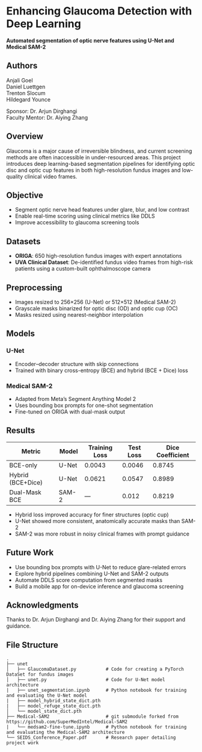 # Enhancing Glaucoma Detection with Deep Learning

**Automated segmentation of optic nerve features using U-Net and Medical SAM-2**

## Authors
Anjali Goel\
Daniel Luettgen\
Trenton Slocum\
Hildegard Younce 

Sponsor: Dr. Arjun Dirghangi\
Faculty Mentor: Dr. Aiying Zhang 

## Overview

Glaucoma is a major cause of irreversible blindness, and current screening methods are often inaccessible in under-resourced areas. This project introduces deep learning-based segmentation pipelines for identifying optic disc and optic cup features in both high-resolution fundus images and low-quality clinical video frames.

## Objective

- Segment optic nerve head features under glare, blur, and low contrast
- Enable real-time scoring using clinical metrics like DDLS
- Improve accessibility to glaucoma screening tools

## Datasets

- **ORIGA**: 650 high-resolution fundus images with expert annotations
- **UVA Clinical Dataset**: De-identified fundus video frames from high-risk patients using a custom-built ophthalmoscope camera

## Preprocessing

- Images resized to 256×256 (U-Net) or 512×512 (Medical SAM-2)
- Grayscale masks binarized for optic disc (OD) and optic cup (OC)
- Masks resized using nearest-neighbor interpolation

## Models

### U-Net

- Encoder–decoder structure with skip connections
- Trained with binary cross-entropy (BCE) and hybrid (BCE + Dice) loss

### Medical SAM-2

- Adapted from Meta’s Segment Anything Model 2
- Uses bounding box prompts for one-shot segmentation
- Fine-tuned on ORIGA with dual-mask output

## Results

| Metric            | Model       | Training Loss | Test Loss | Dice Coefficient |
|------------------|-------------|---------------|-----------|------------------|
| BCE-only         | U-Net       | 0.0043        | 0.0046    | 0.8745           |
| Hybrid (BCE+Dice)| U-Net       | 0.0621        | 0.0547    | 0.8989           |
| Dual-Mask BCE    | SAM-2       | —             | 0.012     | 0.8219           |

- Hybrid loss improved accuracy for finer structures (optic cup)
- U-Net showed more consistent, anatomically accurate masks than SAM-2
- SAM-2 was more robust in noisy clinical frames with prompt guidance

## Future Work

- Use bounding box prompts with U-Net to reduce glare-related errors
- Explore hybrid pipelines combining U-Net and SAM-2 outputs
- Automate DDLS score computation from segmented masks
- Build a mobile app for on-device inference and glaucoma screening

## Acknowledgments

Thanks to Dr. Arjun Dirghangi and Dr. Aiying Zhang for their support and guidance.

## File Structure

```
.
├── unet
│   ├── GlaucomaDataset.py           # Code for creating a PyTorch DataSet for fundus images
│   ├── unet.py                      # Code for U-Net model architecture
|   ├── unet_segmentation.ipynb      # Python notebook for training and evaluating the U-Net model
|   ├── model_hybrid_state_dict.pth
|   ├── model_refuge_state_dict.pth
│   └── model_state_dict.pth        
├── Medical-SAM2                     # git submodule forked from https://github.com/SuperMedIntel/Medical-SAM2
|   └── medsam2-fine-tune.ipynb      # Python notebook for training and evaluating the Medical-SAM2 architecture
└── SEIDS_Conference_Paper.pdf       # Research paper detailing project work
```
